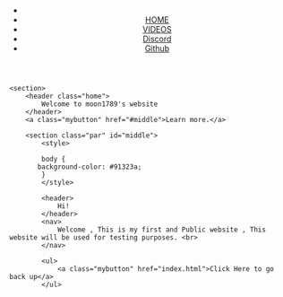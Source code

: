<html>
<head>
<title>

    moon1789's website
</title>

<link rel="stylesheet" href="main.css">

</head>

<body>
    <header>
        <nav>
            <ul class="topnav">
                <li class="logo"><a href="index"></a></li>
                <li><a href="index.html">HOME</a></li>
                <li><a href="https://www.youtube.com/channel/UC9izewtsA__dtENOC_nNkBA/videos">VIDEOS</a></li>
                <li><a href="">Discord</a></li>
                <li><a href="https://github.com/moon1789">Github</a></li>
            </ul>
        </nav>
    </header>

    <section>
        <header class="home">
            Welcome to moon1789's website    
        </header>
        <a class="mybutton" href="#middle">Learn more.</a>
        
        <section class="par" id="middle">
            <style>

            body {
           background-color: #91323a;
            }
            </style>
            
            <header>
                Hi! 
            </header>
            <nav>
                Welcome , This is my first and Public website , This website will be used for testing purposes. <br>
            </nav>

            <ul>
                <a class="mybutton" href="index.html">Click Here to go back up</a>
            </ul>



</body>



</html>
